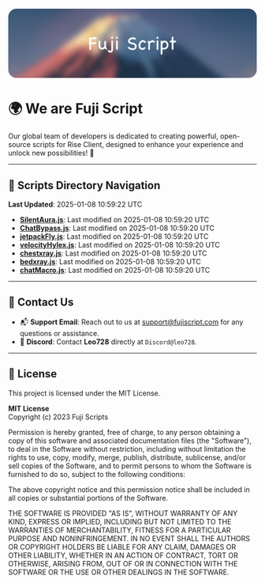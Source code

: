 ![Banner](.github/b.webp)

# 🌍 **We are Fuji Script**

Our global team of developers is dedicated to creating powerful, open-source scripts for Rise Client, designed to enhance your experience and unlock new possibilities! 🌟

---
<!-- SCRIPTS_NAVIGATION_START -->
## 📂 **Scripts Directory Navigation**

**Last Updated**: 2025-01-08 10:59:22 UTC

- **[SilentAura.js](scripts/SilentAura.js)**: Last modified on 2025-01-08 10:59:20 UTC
- **[ChatBypass.js](scripts/ChatBypass.js)**: Last modified on 2025-01-08 10:59:20 UTC
- **[jetpackFly.js](scripts/jetpackFly.js)**: Last modified on 2025-01-08 10:59:20 UTC
- **[velocityHylex.js](scripts/velocityHylex.js)**: Last modified on 2025-01-08 10:59:20 UTC
- **[chestxray.js](scripts/chestxray.js)**: Last modified on 2025-01-08 10:59:20 UTC
- **[bedxray.js](scripts/bedxray.js)**: Last modified on 2025-01-08 10:59:20 UTC
- **[chatMacro.js](scripts/chatMacro.js)**: Last modified on 2025-01-08 10:59:20 UTC

<!-- SCRIPTS_NAVIGATION_END -->

---

## 💬 **Contact Us**  
- 📬 **Support Email**: Reach out to us at [support@fujiscript.com](mailto:support@fujiscript.com) for any questions or assistance.  
- 💬 **Discord**: Contact **Leo728** directly at `Discord@leo728`.

---

## 📜 **License**

This project is licensed under the MIT License.  

**MIT License**  
Copyright (c) 2023 Fuji Scripts  

Permission is hereby granted, free of charge, to any person obtaining a copy of this software and associated documentation files (the "Software"), to deal in the Software without restriction, including without limitation the rights to use, copy, modify, merge, publish, distribute, sublicense, and/or sell copies of the Software, and to permit persons to whom the Software is furnished to do so, subject to the following conditions:  

The above copyright notice and this permission notice shall be included in all copies or substantial portions of the Software.  

THE SOFTWARE IS PROVIDED "AS IS", WITHOUT WARRANTY OF ANY KIND, EXPRESS OR IMPLIED, INCLUDING BUT NOT LIMITED TO THE WARRANTIES OF MERCHANTABILITY, FITNESS FOR A PARTICULAR PURPOSE AND NONINFRINGEMENT. IN NO EVENT SHALL THE AUTHORS OR COPYRIGHT HOLDERS BE LIABLE FOR ANY CLAIM, DAMAGES OR OTHER LIABILITY, WHETHER IN AN ACTION OF CONTRACT, TORT OR OTHERWISE, ARISING FROM, OUT OF OR IN CONNECTION WITH THE SOFTWARE OR THE USE OR OTHER DEALINGS IN THE SOFTWARE.  
